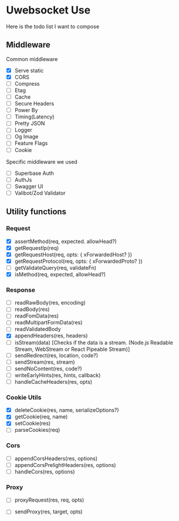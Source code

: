 # Uwebsocket Use

Here is the todo list I want to compose

## Middleware

Common middleware
- [x] Serve static
- [x] CORS
- [ ] Compress
- [ ] Etag
- [ ] Cache
- [ ] Secure Headers
- [ ] Power By
- [ ] Timing(Latency)
- [ ] Pretty JSON
- [ ] Logger
- [ ] Og Image
- [ ] Feature Flags
- [ ] Cookie

Specific middleware we used

- [ ] Superbase Auth
- [ ] AuthJs
- [ ] Swagger UI
- [ ] Valibot/Zod Validator

## Utility functions

### Request

- [x] assertMethod(req, expected. allowHead?)
- [x] getRequestIp(req)
- [x] getRequestHost(req, opts: { xForwardedHost? })
- [x] getRequestProtocol(req, opts: { xForwardedProto? })
- [ ] getValidateQuery(req, validateFn)
- [x] isMethod(req, expected, allowHead?)

### Response

- [ ] readRawBody(res, encoding)
- [ ] readBody(res)
- [ ] readFomData(res)
- [ ] readMultipartFormData(res)
- [ ] readValidatedBody
- [x] appendHeaders(res, headers)
- [ ] isStream(data) [Checks if the data is a stream. (Node.js Readable Stream, WebStream or React Pipeable Stream)]
- [ ] sendRedirect(res, location, code?)
- [ ] sendStream(res, stream)
- [ ] sendNoContent(res, code?)
- [ ] writeEarlyHints(res, hints, callback)
- [ ] handleCacheHeaders(res, opts)

### Cookie Utils
- [x] deleteCookie(res, name, serializeOptions?)
- [x] getCookie(req, name)
- [x] setCookie(res)
- [ ] parseCookies(req)

### Cors
- [ ] appendCorsHeaders(res, options)
- [ ] appendCorsPrelightHeaders(res, options)
- [ ] handleCors(res, options)

### Proxy
- [ ] proxyRequest(res, req, opts)
- [ ] sendProxy(res, target, opts)
   
